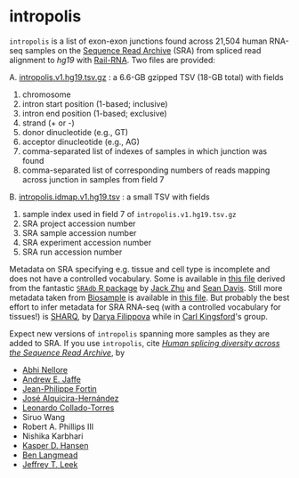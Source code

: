 # intropolis

`intropolis` is a list of exon-exon junctions found across 21,504 human RNA-seq samples on the [Sequence Read Archive](http://www.ncbi.nlm.nih.gov/sra) (SRA) from spliced read alignment to *hg19* with [Rail-RNA](http://rail.bio). Two files are provided:

A. [intropolis.v1.hg19.tsv.gz](http://bit.ly/1SfBRTi) : a 6.6-GB gzipped TSV (18-GB total) with fields
  1. chromosome
  2. intron start position (1-based; inclusive)
  3. intron end position (1-based; exclusive)
  4. strand (+ or -)
  5. donor dinucleotide (e.g., GT)
  6. acceptor dinucleotide (e.g., AG)
  7. comma-separated list of indexes of samples in which junction was found
  8. comma-separated list of corresponding numbers of reads mapping across junction in samples from field 7

B. <a href="http://bit.ly/1PmKdpD" download>intropolis.idmap.v1.hg19.tsv</a> : a small TSV with fields
  1. sample index used in field 7 of `intropolis.v1.hg19.tsv.gz`
  2. SRA project accession number
  3. SRA sample accession number
  4. SRA experiment accession number
  5. SRA run accession number

Metadata on SRA specifying e.g. tissue and cell type is incomplete and does not have a controlled vocabulary. Some is available in [this file](http://verve.webfactional.com/misc/all_illumina_sra_for_human.tsv.gz) derived from the fantastic [`SRAdb` R package](https://bioconductor.org/packages/release/bioc/html/SRAdb.html) by [Jack Zhu](https://support.bioconductor.org/u/3338/) and [Sean Davis](http://watson.nci.nih.gov/~sdavis/). Still more metadata taken from [Biosample](http://www.ncbi.nlm.nih.gov/biosample/) is available in [this file](https://raw.githubusercontent.com/nellore/runs/master/sra/hg19/biosample_tags.tsv). But probably the best effort to infer metadata for SRA RNA-seq (with a controlled vocabulary for tissues!) is [SHARQ](http://sharq.compbio.cs.cmu.edu/), by [Darya Filippova](http://www.cs.cmu.edu/~dfilippo/) while in [Carl Kingsford](http://www.cs.cmu.edu/~ckingsf/)'s group.

Expect new versions of `intropolis` spanning more samples as they are added to SRA. If you use `intropolis`, cite [*Human splicing diversity across the Sequence Read Archive*](http://biorxiv.org/content/early/2016/01/29/038224), by

* [Abhi Nellore](http://nellore.github.io)
* [Andrew E. Jaffe](http://www.aejaffe.com/)
* [Jean-Philippe Fortin](http://jfortinbiostats.com/)
* [José Alquicira-Hernández](https://github.com/joseah)
* [Leonardo Collado-Torres](http://www.biostat.jhsph.edu/~lcollado/)
* Siruo Wang
* Robert A. Phillips III
* Nishika Karbhari
* [Kasper D. Hansen](http://www.hansenlab.org/)
* [Ben Langmead](http://www.langmead-lab.org/)
* [Jeffrey T. Leek](http://jtleek.com/)
